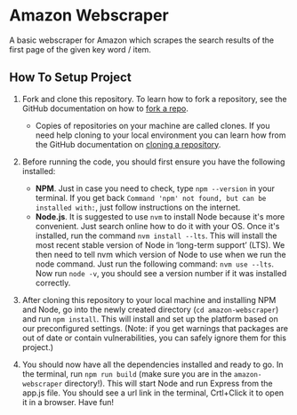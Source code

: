 # Amazon Webscraper

A basic webscraper for Amazon which scrapes the search results of the first page of the given key word / item.

## How To Setup Project

1. Fork and clone this repository. To learn how to fork a repository, see the GitHub documentation on how to [fork a repo](https://docs.github.com/en/get-started/quickstart/fork-a-repo).
   - Copies of repositories on your machine are called clones. If you need help cloning to your local environment you can learn how from the GitHub documentation on [cloning a repository](https://docs.github.com/en/github/creating-cloning-and-archiving-repositories/cloning-a-repository-from-github/cloning-a-repository).

2. Before running the code, you should first ensure you have the following installed:
   - **NPM**. Just in case you need to check, type `npm --version` in your terminal. If you get back `Command 'npm' not found, but can be installed with:`, just follow instructions on the internet.
   - **Node.js**. It is suggested to use `nvm` to install Node because it's more convenient. Just search online how to do it with your OS. Once it's installed, run the command `nvm install --lts`. This will install the most recent stable version of Node in ‘long-term support’ (LTS). We then need to tell nvm which version of Node to use when we run the node command. Just run the following command: `nvm use --lts`. Now run `node -v`, you should see a version number if it was installed correctly.

3. After cloning this repository to your local machine and installing NPM and Node, go into the newly created directory (`cd amazon-webscraper`) and run `npm install`. This will install and set up the platform based on our preconfigured settings. (Note: if you get warnings that packages are out of date or contain vulnerabilities, you can safely ignore them for this project.)

4. You should now have all the dependencies installed and ready to go. In the terminal, run `npm run build` (make sure you are in the `amazon-webscraper` directory!). This will start Node and run Express from the app.js file. You should see a url link in the terminal, Crtl+Click it to open it in a browser. Have fun!